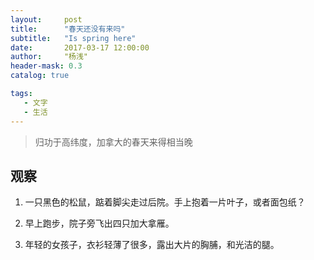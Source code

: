 ```yaml
---
layout:     post
title:      "春天还没有来吗"
subtitle:   "Is spring here"
date:       2017-03-17 12:00:00
author:     "杨浅"
header-mask: 0.3
catalog: true

tags:
   - 文字
   - 生活
---
```

>归功于高纬度，加拿大的春天来得相当晚

## 观察

 1. 一只黑色的松鼠，踮着脚尖走过后院。手上抱着一片叶子，或者面包纸？
 
 2. 早上跑步，院子旁飞出四只加大拿雁。
 
 3. 年轻的女孩子，衣衫轻薄了很多，露出大片的胸脯，和光洁的腿。
